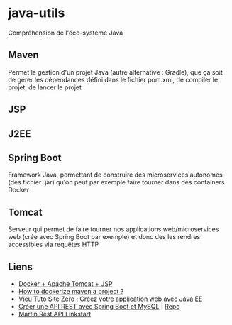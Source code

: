 # java-utils
Compréhension de l'éco-système Java

## Maven
Permet la gestion d'un projet Java (autre alternative : Gradle), que ça soit de gérer les dépendances défini dans le fichier pom.xml, de compiler le projet, de lancer le projet
## JSP

## J2EE

## Spring Boot
Framework Java, permettant de construire des microservices autonomes (des fichier .jar) qu'on peut par exemple faire tourner dans des containers Docker

## Tomcat
Serveur qui permet de faire tourner nos applications web/microservices web (crée avec Spring Boot par exemple) et donc des les rendres accessibles via requêtes HTTP

## Liens

- [Docker + Apache Tomcat + JSP](https://gist.github.com/hallazzang/c346e544b1c6fce8f304fdd5b2295fb6)
- [How to dockerize maven a project ?](https://stackoverflow.com/questions/27767264/how-to-dockerize-maven-project-and-how-many-ways-to-accomplish-it)
- [Vieu Tuto Site Zéro : Créez votre application web avec Java EE](http://sdz.tdct.org/sdz/creez-votre-application-web-avec-java-ee.html#LeserveurTomcat)
- [Créer une API REST avec Spring Boot et MySQL](https://andriperera.medium.com/create-a-rest-api-in-spring-boot-with-mysql-b250ff3aaa9b) | [Repo](https://github.com/AndreaNim/spring-boot-rest-api-tutorial)
- [Martin Rest API Linkstart](https://github.com/MartinJeanne/Linkstart-backend)
